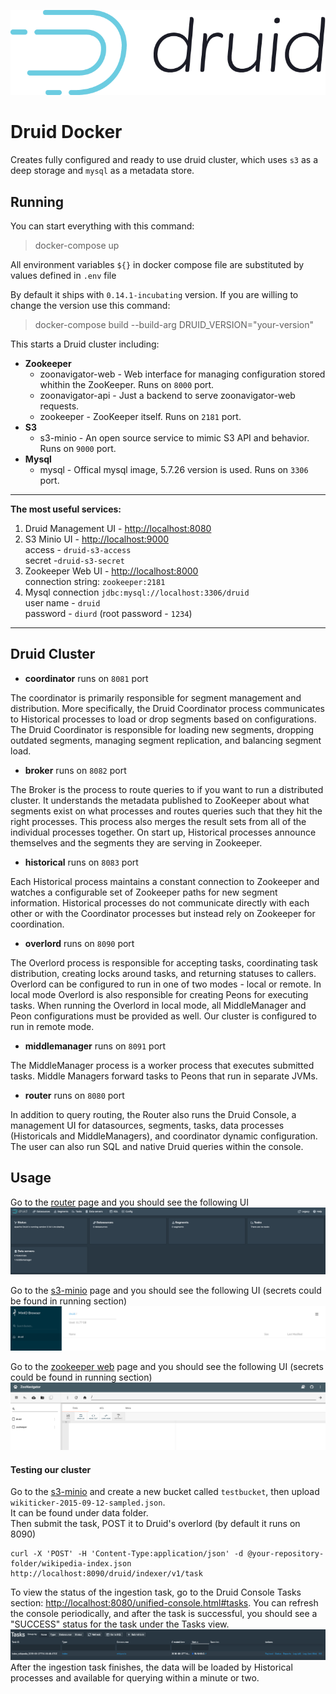 ![Screenshot](data/images/druid_logo.png)
# Druid Docker

Creates fully configured and ready to use druid cluster, which uses `s3` as a deep storage and `mysql` as a metadata store.

## Running
You can start everything with this command:

> docker-compose up

All environment variables `${}` in docker compose file are substituted by values defined in `.env` file

By default it ships with `0.14.1-incubating` version. If you are willing to change the version use this command:

> docker-compose build --build-arg DRUID_VERSION="your-version"

This starts a Druid cluster including:
- **Zookeeper**
	- zoonavigator-web - Web interface for managing configuration stored whithin the ZooKeeper. Runs on `8000` port.
	- zoonavigator-api - Just a backend to serve zoonavigator-web requests. 
	- zookeeper - ZooKeeper itself. Runs on `2181` port.
- **S3**
	- s3-minio - An open source service to mimic S3 API and behavior. Runs on `9000` port.
- **Mysql**
	- mysql - Offical mysql image, 5.7.26 version is used. Runs on `3306` port.

---
**The most useful services:**
1. Druid Management UI - [http://localhost:8080](http://localhost:8080)
2. S3 Minio UI - [http://localhost:9000](http://localhost:9000)  
 access - `druid-s3-access`  
 secret -`druid-s3-secret`
3. Zookeeper Web UI - [http://localhost:8000](http://localhost:8000)  
connection string: `zookeeper:2181`
4. Mysql connection `jdbc:mysql://localhost:3306/druid`  
user name - `druid`  
password - `diurd` (root password - `1234`)
---


## Druid Cluster 

 * **coordinator** runs on `8081` port

The coordinator is primarily responsible for segment management and distribution. More specifically, the Druid Coordinator process communicates to Historical processes to load or drop segments based on configurations. The Druid Coordinator is responsible for loading new segments, dropping outdated segments, managing segment replication, and balancing segment load.

 * **broker** runs on `8082` port

The Broker is the process to route queries to if you want to run a distributed cluster. It understands the metadata published to ZooKeeper about what segments exist on what processes and routes queries such that they hit the right processes. This process also merges the result sets from all of the individual processes together. On start up, Historical processes announce themselves and the segments they are serving in Zookeeper.

* **historical** runs on `8083` port

Each Historical process maintains a constant connection to Zookeeper and watches a configurable set of Zookeeper paths for new segment information. Historical processes do not communicate directly with each other or with the Coordinator processes but instead rely on Zookeeper for coordination.

* **overlord** runs on `8090` port

The Overlord process is responsible for accepting tasks, coordinating task distribution, creating locks around tasks, and returning statuses to callers. Overlord can be configured to run in one of two modes - local or remote. In local mode Overlord is also responsible for creating Peons for executing tasks. When running the Overlord in local mode, all MiddleManager and Peon configurations must be provided as well. Our cluster is configured to run in remote mode.

* **middlemanager** runs on `8091` port

The MiddleManager process is a worker process that executes submitted tasks. Middle Managers forward tasks to Peons that run in separate JVMs. 

* **router** runs on `8080` port

In addition to query routing, the Router also runs the Druid Console, a management UI for datasources, segments, tasks, data processes (Historicals and MiddleManagers), and coordinator dynamic configuration. The user can also run SQL and native Druid queries within the console.

## Usage
Go to the [router](http://localhost:8080) page and you should see the following UI   
![Screenshot](data/images/router_ui.png)

Go to the [s3-minio](http://localhost:9000) page and you should see the following UI (secrets could be found in running section)  
![Screenshot](data/images/s3-minio-ui.png)

Go to the [zookeeper web](http://localhost:8000) page and you should see the following UI (secrets could be found in running section)  
![Screenshot](data/images/zookeeper_ui.png)

#### Testing our cluster
Go to the [s3-minio](http://localhost:9000) and create a new bucket called `testbucket`, then upload `wikiticker-2015-09-12-sampled.json`.  
It can be found under data folder.  
Then submit the task, POST it to Druid's overlord (by default it runs on 8090)
```
curl -X 'POST' -H 'Content-Type:application/json' -d @your-repository-folder/wikipedia-index.json http://localhost:8090/druid/indexer/v1/task
```
To view the status of the ingestion task, go to the Druid Console Tasks section: [http://localhost:8080/unified-console.html#tasks](http://localhost:8080/unified-console.html#tasks). You can refresh the console periodically, and after the task is successful, you should see a "SUCCESS" status for the task under the Tasks view.  
![Screenshot](data/images/tasks_section.png)
After the ingestion task finishes, the data will be loaded by Historical processes and available for querying within a minute or two.
